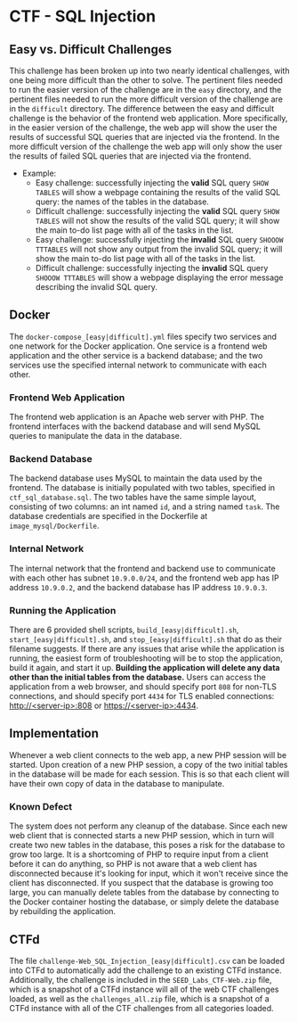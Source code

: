 # CTF - SQL Injection

## Easy vs. Difficult Challenges

This challenge has been broken up into two nearly identical challenges, with one being more difficult than the other to solve.
The pertinent files needed to run the easier version of the challenge are in the `easy` directory, and the pertinent files needed to run the more difficult version of the challenge are in the `difficult` directory.
The difference between the easy and difficult challenge is the behavior of the frontend web application.
More specifically, in the easier version of the challenge, the web app will show the user the results of successful SQL queries that are injected via the frontend.
In the more difficult version of the challenge the web app will only show the user the results of failed SQL queries that are injected via the frontend.
* Example:
   * Easy challenge: successfully injecting the **valid** SQL query `SHOW TABLES` will show a webpage containing the results of the valid SQL query: the names of the tables in the database.
   * Difficult challenge: successfully injecting the **valid** SQL query `SHOW TABLES` will not show the results of the valid SQL query; it will show the main to-do list page with all of the tasks in the list.
   * Easy challenge: successfully injecting the **invalid** SQL query `SHOOOW TTTABLES` will not show any output from the invalid SQL query; it will show the main to-do list page with all of the tasks in the list.
   * Difficult challenge: successfully injecting the **invalid** SQL query `SHOOOW TTTABLES` will show a webpage displaying the error message describing the invalid SQL query.

## Docker

The `docker-compose_[easy|difficult].yml` files specify two services and one network for the Docker application.
One service is a frontend web application and the other service is a backend database; and the two services use the specified internal network to communicate with each other.

### Frontend Web Application

The frontend web application is an Apache web server with PHP.
The frontend interfaces with the backend database and will send MySQL queries to manipulate the data in the database.

### Backend Database

The backend database uses MySQL to maintain the data used by the frontend.
The database is initially populated with two tables, specified in `ctf_sql_database.sql`.
The two tables have the same simple layout, consisting of two columns: an int named `id`, and a string named `task`.
The database credentials are specified in the Dockerfile at `image_mysql/Dockerfile`.

### Internal Network

The internal network that the frontend and backend use to communicate with each other has subnet `10.9.0.0/24`, and the frontend web app has IP address `10.9.0.2`, and the backend database has IP address `10.9.0.3`.

### Running the Application

There are 6 provided shell scripts, `build_[easy|difficult].sh`, `start_[easy|difficult].sh`, and `stop_[easy|difficult].sh` that do as their filename suggests.
If there are any issues that arise while the application is running, the easiest form of troubleshooting will be to stop the application, build it again, and start it up.
**Building the application will delete any data other than the initial tables from the database.**
Users can access the application from a web browser, and should specify port `808` for non-TLS connections, and should specify port `4434` for TLS enabled connections: [http://\<server-ip\>:808](http://\<server-ip\>:808) or [https://\<server-ip\>:4434](https://\<server-ip\>:4434).

## Implementation

Whenever a web client connects to the web app, a new PHP session will be started.
Upon creation of a new PHP session, a copy of the two initial tables in the database will be made for each session.
This is so that each client will have their own copy of data in the database to manipulate.

### Known Defect

The system does not perform any cleanup of the database.
Since each new web client that is connected starts a new PHP session, which in turn will create two new tables in the database, this poses a risk for the database to grow too large.
It is a shortcoming of PHP to require input from a client before it can do anything, so PHP is not aware that a web client has disconnected because it's looking for input, which it won't receive since the client has disconnected.
If you suspect that the database is growing too large, you can manually delete tables from the database by connecting to the Docker container hosting the database, or simply delete the database by rebuilding the application.

## CTFd

The file `challenge-Web_SQL_Injection_[easy|difficult].csv` can be loaded into CTFd to automatically add the challenge to an existing CTFd instance.
Additionally, the challenge is included in the `SEED_Labs_CTF-Web.zip` file, which is a snapshot of a CTFd instance will all of the web CTF challenges loaded, as well as the `challenges_all.zip` file, which is a snapshot of a CTFd instance with all of the CTF challenges from all categories loaded.

